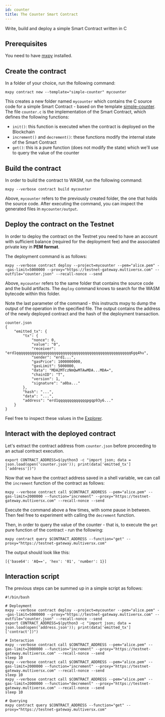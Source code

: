 ```yaml
---
id: counter
title: The Counter Smart Contract
---
```


Write, build and deploy a simple Smart Contract written in C

[comment]: # (mx-context-auto)

## **Prerequisites**

You need to have [mxpy](/sdk-and-tools/sdk-py/installing-mxpy) installed.

[comment]: # (mx-context-auto)

## **Create the contract**

In a folder of your choice, run the following command:

```
mxpy contract new --template="simple-counter" mycounter
```

This creates a new folder named `mycounter` which contains the C source code for a simple Smart Contract - based on the template [simple-counter](https://github.com/multiversx/mx-sc-examples/tree/master/simple-counter). The file `counter.c` is the implementation of the Smart Contract, which defines the following functions:

- `init()`: this function is executed when the contract is deployed on the Blockchain
- `increment()` and `decrement()`: these functions modify the internal state of the Smart Contract
- `get()`: this is a pure function (does not modify the state) which we'll use to query the value of the counter

[comment]: # (mx-context-auto)

## **Build the contract**

In order to build the contract to WASM, run the following command:

```
mxpy --verbose contract build mycounter
```

Above, `mycounter` refers to the previously created folder, the one that holds the source code. After executing the command, you can inspect the generated files in `mycounter/output`.

[comment]: # (mx-context-auto)

## **Deploy the contract on the Testnet**

In order to deploy the contract on the Testnet you need to have an account with sufficient balance (required for the deployment fee) and the associated private key in **PEM format**.

The deployment command is as follows:

```
mxpy --verbose contract deploy --project=mycounter --pem="alice.pem" --gas-limit=5000000 --proxy="https://testnet-gateway.multiversx.com" --outfile="counter.json" --recall-nonce --send
```

Above, `mycounter` refers to the same folder that contains the source code and the build artifacts. The `deploy` command knows to search for the WASM bytecode within this folder.

Note the last parameter of the command - this instructs mxpy to dump the output of the operation in the specified file. The output contains the address of the newly deployed contract and the hash of the deployment transaction.

```
counter.json
{
    "emitted_tx": {
        "tx": {
            "nonce": 0,
            "value": "0",
            "receiver": "erd1qqqqqqqqqqqqqqqqqqqqqqqqqqqqqqqqqqqqqqqqqqqqqqqqqqqq6gq4hu",
            "sender": "erd1...",
            "gasPrice": 1000000000,
            "gasLimit": 5000000,
            "data": "MDA2MTczNmQwMTAwMDA...MDA=",
            "chainID": "T",
            "version": 1,
            "signature": "a0ba..."
        },
        "hash": "...",
        "data": "...",
        "address": "erd1qqqqqqqqqqqqqpgqp93y6..."
    }
}
```

Feel free to inspect these values in the [Explorer](https://explorer.multiversx.com/).

[comment]: # (mx-context-auto)

## **Interact with the deployed contract**

Let's extract the contract address from `counter.json` before proceeding to an actual contract execution.

```
export CONTRACT_ADDRESS=$(python3 -c "import json; data = json.load(open('counter.json')); print(data['emitted_tx']['address'])")
```

Now that we have the contract address saved in a shell variable, we can call the `increment` function of the contract as follows:

```
mxpy --verbose contract call $CONTRACT_ADDRESS --pem="alice.pem" --gas-limit=2000000 --function="increment" --proxy="https://testnet-gateway.multiversx.com" --recall-nonce --send
```

Execute the command above a few times, with some pause in between. Then feel free to experiment with calling the `decrement` function.

Then, in order to query the value of the counter - that is, to execute the `get` pure function of the contract - run the following:

```
mxpy contract query $CONTRACT_ADDRESS --function="get" --proxy="https://testnet-gateway.multiversx.com"
```

The output should look like this:

```
[{'base64': 'AQ==', 'hex': '01', 'number': 1}]
```

[comment]: # (mx-context-auto)

## **Interaction script**

The previous steps can be summed up in a simple script as follows:

```
#!/bin/bash

# Deployment
mxpy --verbose contract deploy --project=mycounter --pem="alice.pem" --gas-limit=5000000 --proxy="https://testnet-gateway.multiversx.com" --outfile="counter.json" --recall-nonce --send
export CONTRACT_ADDRESS=$(python3 -c "import json; data = json.load(open('address.json')); print(data['emitted_tx']['contract'])")

# Interaction
mxpy --verbose contract call $CONTRACT_ADDRESS --pem="alice.pem" --gas-limit=2000000 --function="increment" --proxy="https://testnet-gateway.multiversx.com" --recall-nonce --send
sleep 10
mxpy --verbose contract call $CONTRACT_ADDRESS --pem="alice.pem" --gas-limit=2000000 --function="increment" --proxy="https://testnet-gateway.multiversx.com" --recall-nonce --send
sleep 10
mxpy --verbose contract call $CONTRACT_ADDRESS --pem="alice.pem" --gas-limit=2000000 --function="decrement" --proxy="https://testnet-gateway.multiversx.com" --recall-nonce --send
sleep 10

# Querying
mxpy contract query $CONTRACT_ADDRESS --function="get" --proxy="https://testnet-gateway.multiversx.com"
```
